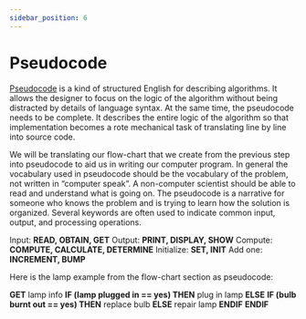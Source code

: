 ```yaml
---
sidebar_position: 6
---
```


# Pseudocode

<a href='https://en.wikipedia.org/wiki/Pseudocode'>Pseudocode</a> is a kind of structured English for describing algorithms. It allows the designer to focus on the logic of the algorithm without being distracted by details of language syntax. At the same time, the pseudocode needs to be complete. It describes the entire logic of the algorithm so that implementation becomes a rote mechanical task of translating line by line into source code. 

We will be translating our flow-chart that we create from the previous step into pseudocode to aid us in writing our computer program. In general the vocabulary used in pseudocode should be the vocabulary of the problem, not written in “computer speak”. A non-computer scientist should be able to read and understand what is going on. The pseudocode is a narrative for someone who knows the problem and is trying to learn how the solution is organized. Several keywords are often used to indicate common input, output, and processing operations.

Input: **READ, OBTAIN, GET**
Output: **PRINT, DISPLAY, SHOW**
Compute: **COMPUTE, CALCULATE, DETERMINE**
Initialize: **SET, INIT**
Add one: **INCREMENT, BUMP**

Here is the lamp example from the flow-chart section as pseudocode:

**GET** lamp info
**IF (lamp plugged in == yes) THEN**
    plug in lamp
**ELSE**
    **IF (bulb burnt out == yes) THEN**
        replace bulb
    **ELSE**
        repair lamp
    **ENDIF**
**ENDIF**
